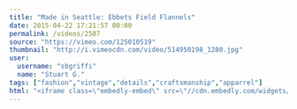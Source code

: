 ```yaml
---
title: "Made in Seattle: Ebbets Field Flannels"
date: 2015-04-22 17:21:57 00:00
permalink: /videos/2507
source: "https://vimeo.com/125010519"
thumbnail: "http://i.vimeocdn.com/video/514950198_1280.jpg"
user:
  username: "sbgriffi"
  name: "Stuart G."
tags: ["fashion","vintage","details","craftsmanship","apparrel"]
html: "<iframe class=\"embedly-embed\" src=\"//cdn.embedly.com/widgets/media.html?src=https%3A%2F%2Fplayer.vimeo.com%2Fvideo%2F125010519&wmode=transparent&url=https%3A%2F%2Fvimeo.com%2F125010519&image=http%3A%2F%2Fi.vimeocdn.com%2Fvideo%2F514950198_1280.jpg&key=daaebf4d9cdd46779200162d0ca86e20&type=text%2Fhtml&schema=vimeo\" width=\"1920\" height=\"1080\" scrolling=\"no\" frameborder=\"0\" allowfullscreen></iframe>"
---
```


